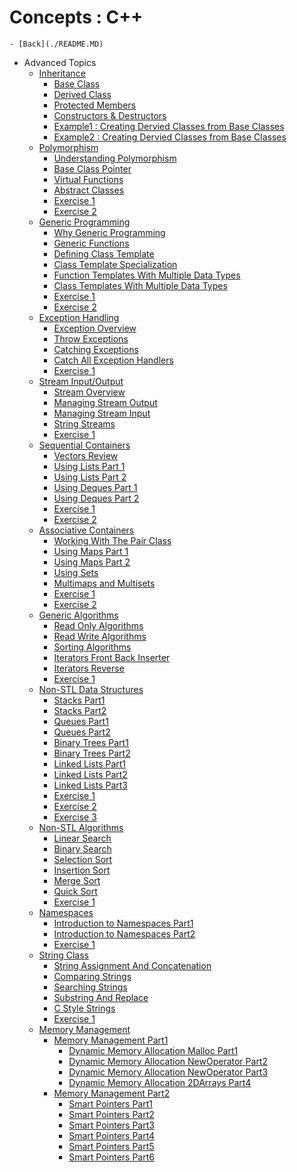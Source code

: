 # Concepts : C++

```
- [Back](./README.MD)
```
- Advanced Topics 
  + [Inheritance]()
    - [Base Class](./C++_Inheritance_CreatingBaseClass.md)
    - [Derived Class](./C++_Inheritance_CreatingDerivedClass.md)
    - [Protected Members](./C++_Inheritance_ProtectedMember_inBaseClass.md)
    - [Constructors & Destructors](./C++_Inheritance_ConstructorDestructor_DerivedClass.md)
    - [Example1 : Creating Dervied Classes from Base Classes](./C++_Inheritance_Example1_DerviedClassCreation.md)
    - [Example2 : Creating Dervied Classes from Base Classes](./C++_Inheritance_Example2_DerviedClassCreation.md)
  + [Polymorphism]()
    - [Understanding Polymorphism](./C++_Polymorphism_Understanding_Polymorphism.MD)
    - [Base Class Pointer](./C++_Polymorphism_BaseClass_Poiner.MD)
    - [Virtual Functions](./C++_Polymorphism_VirtualFunctions.MD)
    - [Abstract Classes](./C++_Polymorphism_AbstractClasses.MD)
    - [Exercise 1](./C++_Polymorphism_Exercise1.MD)
    - [Exercise 2](./C++_Polymorphism_Exercise2.MD)    
  + [Generic Programming]()
    - [Why Generic Programming](./C++_GenericProgramming_Why.MD)
    - [Generic Functions](./C++_GenericProgramming_GenericFunctions.MD)
    - [Defining Class Template](./C++_GenericProgramming_DefnClassTemplate.MD)
    - [Class Template Specialization](./C++_GenericProgramming_ClassTemplateSpecialization.MD)
    - [Function Templates With Multiple Data Types](./C++_GenericProgramming_FunctionTemplates_With_MultipleDataTypes.MD)    
    - [Class Templates With Multiple Data Types](./C++_GenericProgramming_ClassTemplates_With_MultipleDataTypes.MD)
    - [Exercise 1](./C++_GenericProgramming_Exercise1.MD)
    - [Exercise 2](./C++_GenericProgramming_Exercise2.MD)        
  + [Exception Handling]()
    - [Exception Overview](./C++_ExceptionHandling_ExceptionOveriew.MD)
    - [Throw Exceptions](./C++_ExceptionHandling_ThrowExceptions.MD)
    - [Catching Exceptions](./C++_ExceptionHandling_CatchingExceptions.MD)
    - [Catch All Exception Handlers](./C++_ExceptionHandling_CatchAllExceptionHandlers.MD)
    - [Exercise 1](./C++_ExceptionHandling_Exercise1.MD)    
  + [Stream Input/Output]()
    - [Stream Overview](./C++_StreamInOut_Overview.MD)
    - [Managing Stream Output](./C++_StreamInOut_ManagingStreamOutput.MD)
    - [Managing Stream Input](./C++_StreamInOut_ManagingStreamInput.MD)
    - [String Streams](./C++_StreamInOut_StringStreams.MD)
    - [Exercise 1](./C++_StreamInOut_Exercise1.MD) 
  + [Sequential Containers]()
    - [Vectors Review](./C++_SequentialContainers_VectorsReview.MD)
    - [Using Lists Part 1](./C++_SequentialContainers_UsingList1.MD)
    - [Using Lists Part 2](./C++_SequentialContainers_UsingList2.MD)
    - [Using Deques Part 1](./C++_SequentialContainers_UsingDeques1.MD)
    - [Using Deques Part 2](./C++_SequentialContainers_UsingDeques2.MD)
    - [Exercise 1](./C++_SequentialContainers_Exercise1.MD)   
    - [Exercise 2](./C++_SequentialContainers_Exercise2.MD)    
  + [Associative Containers]()
    - [Working With The Pair Class](./C++_AssociativeContainers_WorkingWithPairClass.MD)
    - [Using Maps Part 1](./C++_AssociativeContainers_UsingMaps1.MD)
    - [Using Maps Part 2](./C++_AssociativeContainers_UsingMaps2.MD)
    - [Using Sets](./C++_AssociativeContainers_UsingSets.MD)
    - [Multimaps and Multisets](./C++_AssociativeContainers_MultimapsMultisets.MD)
    - [Exercise 1](./C++_AssociativeContainers_Exercise1.MD)    
    - [Exercise 2](./C++_AssociativeContainers_Exercise2.MD) 
  + [Generic Algorithms]()
    - [Read Only Algorithms](./C++_GenericAlogorithms_ReadOnly.MD)
    - [Read Write Algorithms](./C++_GenericAlogorithms_ReadWrite.MD)
    - [Sorting Algorithms](./C++_GenericAlogorithms_Sorting.MD)
    - [Iterators Front Back Inserter](./C++_GenericAlogorithms_IteratorsFront.MD)
    - [Iterators Reverse](./C++_GenericAlogorithms_IteratorsReverse.MD)    
    - [Exercise 1](./C++_GenericAlogorithms_Exercise1.MD)
  + [Non-STL Data Structures]()
    - [Stacks Part1](./C++_NonSTLDataStructures_Stacks1.MD)
    - [Stacks Part2](./C++_NonSTLDataStructures_Stacks2.MD)
    - [Queues Part1](./C++_NonSTLDataStructures_Queues1.MD)
    - [Queues Part2](./C++_NonSTLDataStructures_Queues2.MD)
    - [Binary Trees Part1](./C++_NonSTLDataStructures_BinaryTrees1.MD)        
    - [Binary Trees Part2](./C++_NonSTLDataStructures_BinaryTrees2.MD)
    - [Linked Lists Part1](./C++_NonSTLDataStructures_LinkedLists1.MD)
    - [Linked Lists Part2](./C++_NonSTLDataStructures_LinkedLists2.MD)
    - [Linked Lists Part3](./C++_NonSTLDataStructures_LinkedLists3.MD)
    - [Exercise 1](./C++_NonSTLDataStructures_Exercise1.MD)   
    - [Exercise 2](./C++_NonSTLDataStructures_Exercise2.MD)
    - [Exercise 3](./C++_NonSTLDataStructures_Exercise3.MD)     
  + [Non-STL Algorithms]()
    - [Linear Search](./C++_NonSTLAlgorithms_LinearSearch.MD)
    - [Binary Search](./C++_NonSTLAlgorithms_BinarySearch.MD)
    - [Selection Sort](./C++_NonSTLAlgorithms_SelectionSort.MD)
    - [Insertion Sort](./C++_NonSTLAlgorithms_InsertionSort.MD)
    - [Merge Sort](./C++_NonSTLAlgorithms_MergeSort.MD)  
    - [Quick Sort](./C++_NonSTLAlgorithms_QuickSort.MD)
    - [Exercise 1](./C++_NonSTLAlgorithms_Exercise1.MD)
  + [Namespaces]()
    - [Introduction to Namespaces Part1](./C++_Namespaces1.MD)
    - [Introduction to Namespaces Part2](./C++_Namespaces2.MD)
    - [Exercise 1](./C++_Namespaces_Exercise1.MD)
  + [String Class]()     
    - [String Assignment And Concatenation](./C++_StringClass_AssignmentConcatenation.MD)
    - [Comparing Strings](./C++_StringClass_Comparing.MD)
    - [Searching Strings](./C++_StringClass_Searching.MD)
    - [Substring And Replace](./C++_StringClass_SubstringReplace.MD)
    - [C Style Strings](./C++_StringClass_CStyle.MD)   
    - [Exercise 1](./C++_StringClass_Exercise1.MD)    
  + [Memory Management](./README.MD)
    - [Memory Management Part1](./README.MD)
      - [Dynamic Memory Allocation Malloc Part1](./C++_Memmgmt1_Dynamic_Malloc_Part1.MD)
      + [Dynamic Memory Allocation NewOperator Part2](./C++_Memmgmt1_Dynamic_NewOperator_Part2.MD)
      + [Dynamic Memory Allocation NewOperator Part3](./C++_Memmgmt1_Dynamic_NewOperator_Part3.MD)
      + [Dynamic Memory Allocation 2DArrays Part4](./C++_Memmgmt1_Dynamic_2DArrays_Part4.MD)
    - [Memory Management Part2]()    
      + [Smart Pointers Part1](./C++_Memmgmt2_SmartPointers_Part1.MD)
      + [Smart Pointers Part2](./C++_Memmgmt2_SmartPointers_Part2.MD)
      + [Smart Pointers Part3](./C++_Memmgmt2_SmartPointers_Part3.MD)
      + [Smart Pointers Part4](./C++_Memmgmt2_SmartPointers_Part4.MD)
      + [Smart Pointers Part5](./C++_Memmgmt2_SmartPointers_Part5.MD)
      + [Smart Pointers Part6](./C++_Memmgmt2_SmartPointers_Part6.MD)

